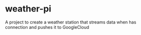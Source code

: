 # weather-pi
A project to create a weather station that streams data when has connection and pushes it to GoogleCloud
